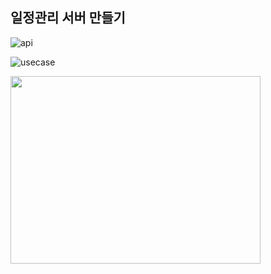 <h2>일정관리 서버 만들기</h2>

![api](https://github.com/yejin0901/Schedule_server/assets/61917664/32039e6b-0132-433d-b760-8eaf3e9f4b00)

![usecase](https://github.com/yejin0901/Schedule_server/assets/61917664/c8627153-2511-4464-93d4-c37c2cbfc94d)


<img src="https://github.com/yejin0901/Schedule_server/assets/61917664/0ffaf2eb-c88d-4bed-9c21-742ee48f401f.png" width="400" height="300"/>
